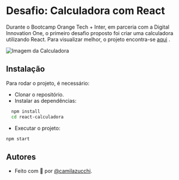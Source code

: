 # Desafio: Calculadora com React

Durante o Bootcamp Orange Tech + Inter, em parceria com a Digital Innovation One, o primeiro desafio proposto foi criar uma calculadora utilizando React.
Para visualizar melhor, o projeto encontra-se [aqui](https://react-calculadora-two.vercel.app/) .

![Imagem da Calculadora](https://uploaddeimagens.com.br/images/004/163/666/original/calculadora.PNG?1668486633)


## Instalação

Para rodar o projeto, é necessário:

- Clonar o repositório.
- Instalar as dependências:

```bash
  npm install
  cd react-calculadora
```
- Executar o projeto:
```bash
npm start
```
## Autores

- Feito com 💜 por [@camilazucchi](https://www.github.com/camilazucchi).